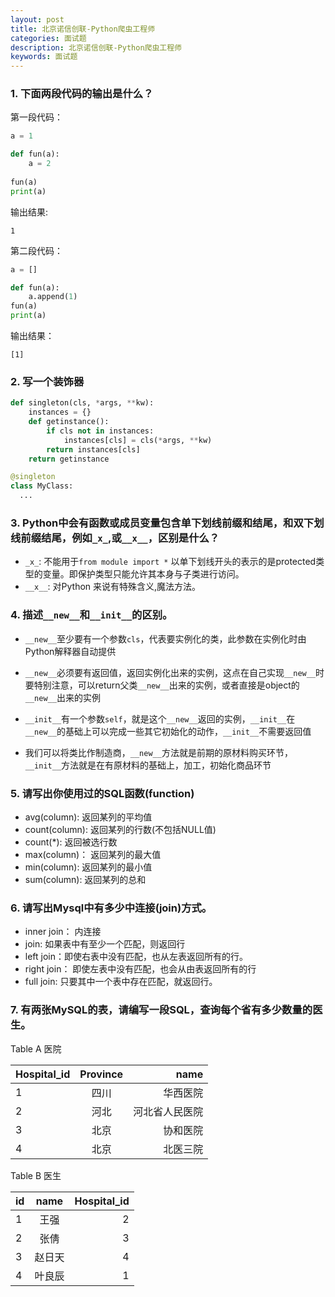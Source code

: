 ```yaml
---
layout: post
title: 北京诺信创联-Python爬虫工程师
categories: 面试题
description: 北京诺信创联-Python爬虫工程师
keywords: 面试题
---
```


### 1. 下面两段代码的输出是什么？
第一段代码：

```python
a = 1

def fun(a):
    a = 2
	
fun(a)
print(a)
```
输出结果:
```
1
```

第二段代码：
```python
a = []

def fun(a):
    a.append(1)
fun(a)
print(a)
```

输出结果：

```
[1]
```
### 2. 写一个装饰器
```python
def singleton(cls, *args, **kw):
    instances = {}
    def getinstance():
        if cls not in instances:
            instances[cls] = cls(*args, **kw)
        return instances[cls]
    return getinstance

@singleton
class MyClass:
  ...
```

### 3. Python中会有函数或成员变量包含单下划线前缀和结尾，和双下划线前缀结尾，例如```_x_```,或```__x__```，区别是什么？
- ```_x_```: 不能用于```from module import *``` 以单下划线开头的表示的是protected类型的变量。即保护类型只能允许其本身与子类进行访问。
- ```__x__```: 对Python 来说有特殊含义,魔法方法。

### 4. 描述```__new__```和``__init__``的区别。

- ``__new__``至少要有一个参数``cls``，代表要实例化的类，此参数在实例化时由Python解释器自动提供

- ``__new__``必须要有返回值，返回实例化出来的实例，这点在自己实现``__new__``时要特别注意，可以return父类``__new__``出来的实例，或者直接是object的``__new__``出来的实例

- ``__init__``有一个参数``self``，就是这个``__new__``返回的实例，``__init__``在``__new__``的基础上可以完成一些其它初始化的动作，``__init__``不需要返回值

- 我们可以将类比作制造商，``__new__``方法就是前期的原材料购买环节，``__init__``方法就是在有原材料的基础上，加工，初始化商品环节

### 5. 请写出你使用过的SQL函数(function)

- avg(column): 返回某列的平均值
- count(column): 返回某列的行数(不包括NULL值)
- count(*): 返回被选行数
- max(column)： 返回某列的最大值
- min(column):  返回某列的最小值
- sum(column):  返回某列的总和

### 6. 请写出Mysql中有多少中连接(join)方式。

- inner join： 内连接
- join: 如果表中有至少一个匹配，则返回行
- left join：即使右表中没有匹配，也从左表返回所有的行。
- right join： 即使左表中没有匹配，也会从由表返回所有的行
- full join: 只要其中一个表中存在匹配，就返回行。

### 7. 有两张MySQL的表，请编写一段SQL，查询每个省有多少数量的医生。

Table A 医院

| Hospital_id| Province | name | 
| - | :-: | -: | 
|1 |四川 | 华西医院 |
|2 |河北 | 河北省人民医院|
|3 |北京 | 协和医院|
|4 |北京 | 北医三院|

Table B 医生

| id | name| Hospital_id | 
| - | :-: | -: | 
|1 |王强 | 2|
|2 |张倩 | 3|
|3 |赵日天 | 4|
|4 |叶良辰 | 1|

